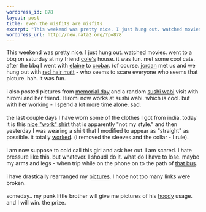 ```yaml
--- 
wordpress_id: 878
layout: post
title: even the misfits are misfits
excerpt: "This weekend was pretty nice. I just hung out. watched movies. went to a bbq on saturday at my friend cole's house. it was fun. met some cool cats. after the bbq I went with elaine to "
wordpress_url: http://new.nata2.org/?p=878
---
```

This weekend was pretty nice. I just hung out. watched movies. went to a bbq on saturday at my friend <a href="http://www.colepierce.com">cole's</a> house. it was fun. met some cool cats. after the bbq I went with <a href="http://nata2.info/?path=pictures%2Fevents%2F2004%3A06%3A05_crobar_random&img=IMG_0552.jpg">elaine</a> to <a href="http://nata2.info/?path=pictures%2Fevents%2F2004%3A06%3A05_crobar_random">crobar</a>. (of course. <a href="http://nata2.info/?path=pictures%2Fevents%2F2004%3A06%3A05_crobar_random&img=IMG_0554.jpg">jordan</a> met us and we hung out with <a href="http://nata2.info/?path=pictures%2Fevents%2F2004%3A06%3A05_crobar_random&img=IMG_0561.jpg">red hair matt</a> - who seems to scare everyone who seems that picture. hah. it was fun. <br/><br/>i also posted pictures from <a href="http://nata2.info/?path=pictures%2Fevents%2F2004%3A05%3A31_memorial_day">memorial day</a> and a random <a href="http://nata2.info/?path=pictures%2Fevents%2F2004%3A05%3A29_sushi_wabi">sushi wabi</a> visit with hiromi and her friend. Hiromi now works at sushi wabi. which is cool. but with her working - I spend a lot more time alone. sad. <br/><br/>the last couple days I have worn some of the clothes I got from india. today it is this <a href="http://www.nata2.info/?path=pictures%2Fmisc%2Fphone_camera%2Fphotolog&img=1086625145-Nokia6600(870).jpg">nice "work" shirt</a> that is apparently "not my style." and then yesterday I was wearing a shirt that I modified to appear as "straight" as possible. it totally <a href="http://www.nata2.info/?path=pictures%2Fmisc%2Fphone_camera%2Fphotolog&img=1086562006-Nokia6600%28868%29.jpg">worked</a>. (i removed the sleeves and the collar - I rule).<br/><br/>i am now suppose to cold call this girl and ask her out. I am scared. I hate pressure like this. but whatever. I shoudl do it. what do I have to lose. maybe my arms and legs - when trip while on the phone on to the path of <a href="http://www.maggots.org/images/bus.jpg">that bus</a>. 
<br/><br/>i have drastically rearranged my <a href="http://nata2.info/?path=pictures%2Fevents">pictures</a>. I hope not too many links were broken.<br/><br/>someday.. my punk little brother will give me pictures of his <a href="http://www.dopeman.org/dylanhoody">hoody</a> usage. and I will win. the prize. 
